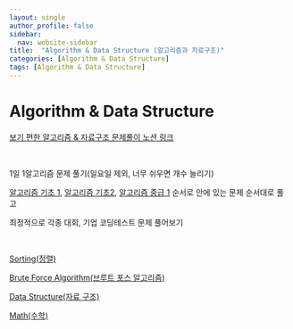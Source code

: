 ```yaml
---
layout: single
author_profile: false
sidebar:
  nav: website-sidebar
title:  "Algorithm & Data Structure (알고리즘과 자료구조)"
categories: [Algorithm & Data Structure]
tags: [Algorithm & Data Structure]
---
```

# Algorithm & Data Structure

[보기 편한 알고리즘 & 자료구조 문제풀이 노션 링크](https://hojinyun.notion.site/Algorithm-Data-Structure-Study-5e21cd5555b84504b5f2537e776310df)

<br>

1일 1알고리즘 문제 풀기(일요일 제외, 너무 쉬우면 개수 늘리기)

[알고리즘 기초 1](https://code.plus/course/41), [알고리즘 기초2](https://code.plus/course/42), [알고리즘 중급 1](https://code.plus/course/43) 순서로 안에 있는 문제 순서대로 풀고

최정적으로 각종 대회, 기업 코딩테스트 문제 풀어보기

<br>

[Sorting(정렬)](/algorithm%20&%20data%20structure/Sorting/)

[Brute Force Algorithm(브루트 포스 알고리즘)](/algorithm%20&%20data%20structure/Brute-Force-Algorithm/)

[Data Structure(자료 구조)](/algorithm%20&%20data%20structure/Data_Structure/)

[Math(수학)](/algorithm%20&%20data%20structure/Math/)
